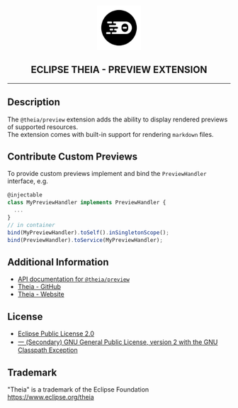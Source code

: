 <div align='center'>

<br />

<img src='https://raw.githubusercontent.com/eclipse-theia/theia/master/logo/theia.svg?sanitize=true' alt='theia-ext-logo' width='100px' />

<h2>ECLIPSE THEIA - PREVIEW EXTENSION</h2>

<hr />

</div>

## Description

The `@theia/preview` extension adds the ability to display rendered previews of supported resources.\
The extension comes with built-in support for rendering `markdown` files.

## Contribute Custom Previews

To provide custom previews implement and bind the `PreviewHandler` interface, e.g.

```typescript
@injectable
class MyPreviewHandler implements PreviewHandler {
  ...
}
// in container
bind(MyPreviewHandler).toSelf().inSingletonScope();
bind(PreviewHandler).toService(MyPreviewHandler);
```

## Additional Information

- [API documentation for `@theia/preview`](https://eclipse-theia.github.io/theia/docs/next/modules/preview.html)
- [Theia - GitHub](https://github.com/eclipse-theia/theia)
- [Theia - Website](https://theia-ide.org/)

## License

- [Eclipse Public License 2.0](http://www.eclipse.org/legal/epl-2.0/)
- [一 (Secondary) GNU General Public License, version 2 with the GNU Classpath Exception](https://projects.eclipse.org/license/secondary-gpl-2.0-cp)

## Trademark
"Theia" is a trademark of the Eclipse Foundation
https://www.eclipse.org/theia
